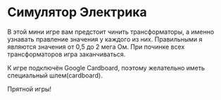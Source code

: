 # Симулятор Электрика 

В этой мини игре вам предстоит чинить трансформаторы, а именно узнавать правление значения у каждого из них. Правильными я являются значения от 0,5 до 2 мега Ом.
При починке всех трансформаторов игра заканчиваться.

 К игре подключён Google Cardboard, поэтому желательно иметь специальный шлем(сardboard).
 
 Прятной игры!
